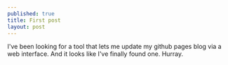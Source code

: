 ```yaml
---
published: true
title: First post
layout: post
---
```

I've been looking for a tool that lets me update my github pages blog via a web interface. And it looks like I've finally found one. Hurray.